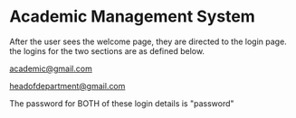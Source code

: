 # Academic Management System 

After the user sees the welcome page, they are directed to the login page. the logins for the two sections are as defined below. 

academic@gmail.com

headofdepartment@gmail.com

The password for BOTH of these login details is "password"